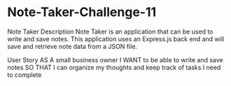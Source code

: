 # Note-Taker-Challenge-11
 
Note Taker
Description
Note Taker is an application that can be used to write and save notes. This application uses an Express.js back end and will save and retrieve note data from a JSON file.

User Story
AS A small business owner
I WANT to be able to write and save notes
SO THAT I can organize my thoughts and keep track of tasks I need to complete

